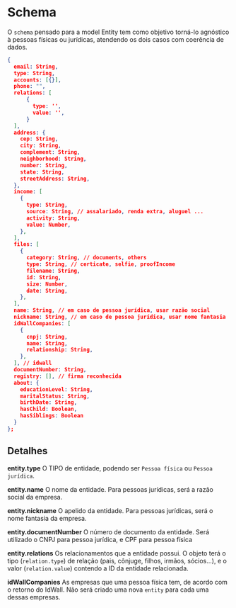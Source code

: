 
# Schema

O `schema` pensado para a model Entity tem como objetivo torná-lo agnóstico à pessoas físicas ou jurídicas, atendendo os dois casos com coerência de dados.

```json
{
  email: String,
  type: String,
  accounts: [{}],
  phone: "",
  relations: [
      {
        type: '',
        value: '',
      }
  ],
  address: {
    cep: String,
    city: String,
    complement: String,
    neighborhood: String,
    number: String,
    state: String,
    streetAddress: String,
  },
  income: [
    {
      type: String,
      source: String, // assalariado, renda extra, aluguel ...
      activity: String,
      value: Number,
    },
  ],
  files: [
    {
      category: String, // documents, others
      type: String, // certicate, selfie, proofIncome
      filename: String,
      id: String,
      size: Number,
      date: String,
    },
  ],
  name: String, // em caso de pessoa jurídica, usar razão social
  nickname: String, // em caso de pessoa jurídica, usar nome fantasia
  idWallCompanies: [
    {
      cnpj: String,
      name: String,
      relationship: String,
    },
  ], // idwall
  documentNumber: String,
  registry: [], // firma reconhecida
  about: {
    educationLevel: String,
    maritalStatus: String,
    birthDate: String,
    hasChild: Boolean,
    hasSiblings: Boolean
  }
};
```

## Detalhes

**entity.type**
O TIPO de entidade, podendo ser `Pessoa física` ou `Pessoa jurídica`.

**entity.name**
O nome da entidade. Para pessoas jurídicas, será a razão social da empresa.

**entity.nickname**
O apelido da entidade. Para pessoas jurídicas, será o nome fantasia da empresa.

**entity.documentNumber**
O número de documento da entidade. Será utilizado o CNPJ para pessoa jurídica, e CPF para pessoa física

**entity.relations**
Os relacionamentos que a entidade possui. O objeto terá o tipo (`relation.type`) de relação (pais, cônjuge, filhos, irmãos, sócios...), e o valor (`relation.value`) contendo a ID da entidade relacionada.

**idWallCompanies**
As empresas que uma pessoa física tem, de acordo com o retorno do IdWall. Não será criado uma nova `entity` para cada uma dessas empresas.

